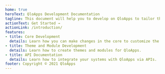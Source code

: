 ```yaml
---
home: true
heroText: QloApps Development Documentation
tagline: This document will help you to develop on QloApps to tailor the system as per your vision
actionText: Get Started →
actionLink: /introduction/
features:
- title: Core Development
  details: Learn how you can make changes in the core to customize the system.
- title: Theme and Module Development
  details: Learn how to create themes and modules for QloApps.
- title: API Documentation
  details: Learn how to integrate your systems with QloApps via APIs.
footer: Copyright © 2021 QloApps
---
```

